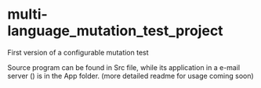 # multi-language_mutation_test_project
First version of a configurable mutation test

Source program can be found in Src file, while its application in a e-mail server () is in the App folder.
(more detailed readme for usage coming soon)
